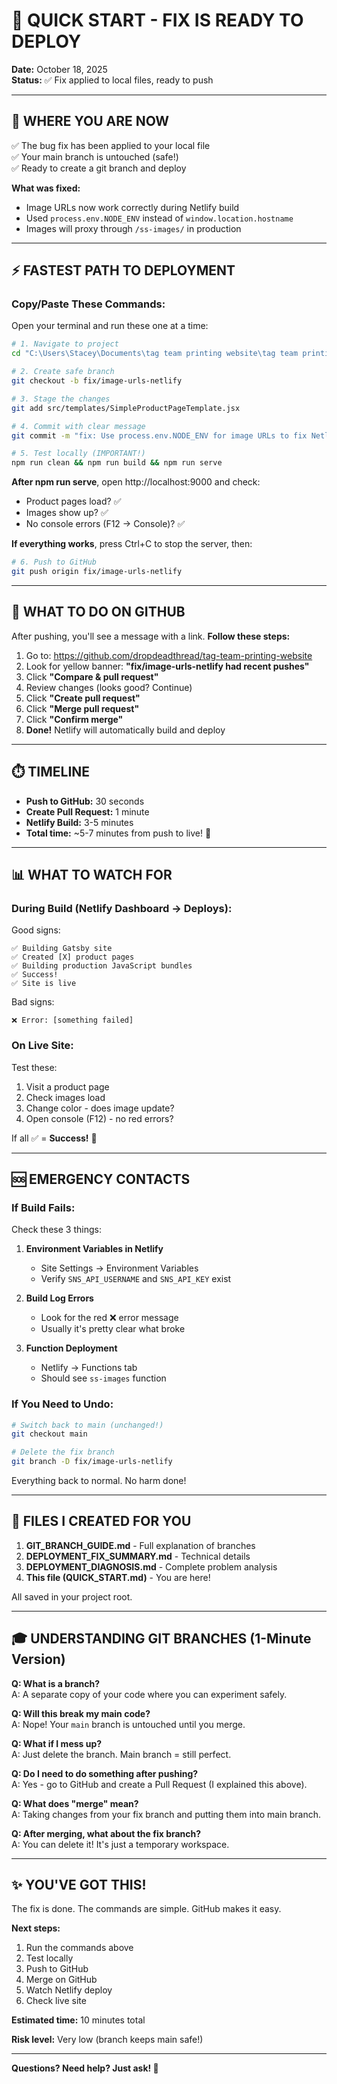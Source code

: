# 🚀 QUICK START - FIX IS READY TO DEPLOY

**Date:** October 18, 2025  
**Status:** ✅ Fix applied to local files, ready to push

---

## 📍 **WHERE YOU ARE NOW**

✅ The bug fix has been applied to your local file  
✅ Your main branch is untouched (safe!)  
✅ Ready to create a git branch and deploy

**What was fixed:**

- Image URLs now work correctly during Netlify build
- Used `process.env.NODE_ENV` instead of `window.location.hostname`
- Images will proxy through `/ss-images/` in production

---

## ⚡ **FASTEST PATH TO DEPLOYMENT**

### **Copy/Paste These Commands:**

Open your terminal and run these one at a time:

```bash
# 1. Navigate to project
cd "C:\Users\Stacey\Documents\tag team printing website\tag team printing website"

# 2. Create safe branch
git checkout -b fix/image-urls-netlify

# 3. Stage the changes
git add src/templates/SimpleProductPageTemplate.jsx

# 4. Commit with clear message
git commit -m "fix: Use process.env.NODE_ENV for image URLs to fix Netlify deployment"

# 5. Test locally (IMPORTANT!)
npm run clean && npm run build && npm run serve
```

**After npm run serve**, open http://localhost:9000 and check:

- Product pages load? ✅
- Images show up? ✅
- No console errors (F12 → Console)? ✅

**If everything works**, press Ctrl+C to stop the server, then:

```bash
# 6. Push to GitHub
git push origin fix/image-urls-netlify
```

---

## 🎯 **WHAT TO DO ON GITHUB**

After pushing, you'll see a message with a link. **Follow these steps:**

1. Go to: https://github.com/dropdeadthread/tag-team-printing-website
2. Look for yellow banner: **"fix/image-urls-netlify had recent pushes"**
3. Click **"Compare & pull request"**
4. Review changes (looks good? Continue)
5. Click **"Create pull request"**
6. Click **"Merge pull request"**
7. Click **"Confirm merge"**
8. **Done!** Netlify will automatically build and deploy

---

## ⏱️ **TIMELINE**

- **Push to GitHub:** 30 seconds
- **Create Pull Request:** 1 minute
- **Netlify Build:** 3-5 minutes
- **Total time:** ~5-7 minutes from push to live! 🎉

---

## 📊 **WHAT TO WATCH FOR**

### **During Build (Netlify Dashboard → Deploys):**

Good signs:

```
✅ Building Gatsby site
✅ Created [X] product pages
✅ Building production JavaScript bundles
✅ Success!
✅ Site is live
```

Bad signs:

```
❌ Error: [something failed]
```

### **On Live Site:**

Test these:

1. Visit a product page
2. Check images load
3. Change color - does image update?
4. Open console (F12) - no red errors?

If all ✅ = **Success!** 🎊

---

## 🆘 **EMERGENCY CONTACTS**

### **If Build Fails:**

Check these 3 things:

1. **Environment Variables in Netlify**

   - Site Settings → Environment Variables
   - Verify `SNS_API_USERNAME` and `SNS_API_KEY` exist

2. **Build Log Errors**

   - Look for the red ❌ error message
   - Usually it's pretty clear what broke

3. **Function Deployment**
   - Netlify → Functions tab
   - Should see `ss-images` function

### **If You Need to Undo:**

```bash
# Switch back to main (unchanged!)
git checkout main

# Delete the fix branch
git branch -D fix/image-urls-netlify
```

Everything back to normal. No harm done!

---

## 📁 **FILES I CREATED FOR YOU**

1. **GIT_BRANCH_GUIDE.md** - Full explanation of branches
2. **DEPLOYMENT_FIX_SUMMARY.md** - Technical details
3. **DEPLOYMENT_DIAGNOSIS.md** - Complete problem analysis
4. **This file (QUICK_START.md)** - You are here!

All saved in your project root.

---

## 🎓 **UNDERSTANDING GIT BRANCHES (1-Minute Version)**

**Q: What is a branch?**  
A: A separate copy of your code where you can experiment safely.

**Q: Will this break my main code?**  
A: Nope! Your `main` branch is untouched until you merge.

**Q: What if I mess up?**  
A: Just delete the branch. Main branch = still perfect.

**Q: Do I need to do something after pushing?**  
A: Yes - go to GitHub and create a Pull Request (I explained this above).

**Q: What does "merge" mean?**  
A: Taking changes from your fix branch and putting them into main branch.

**Q: After merging, what about the fix branch?**  
A: You can delete it! It's just a temporary workspace.

---

## ✨ **YOU'VE GOT THIS!**

The fix is done. The commands are simple. GitHub makes it easy.

**Next steps:**

1. Run the commands above
2. Test locally
3. Push to GitHub
4. Merge on GitHub
5. Watch Netlify deploy
6. Check live site

**Estimated time:** 10 minutes total

**Risk level:** Very low (branch keeps main safe!)

---

**Questions? Need help? Just ask! 🙌**
